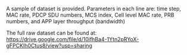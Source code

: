 A sample of dataset is provided. Parameters in each line are: time step, MAC rate, PDCP SDU numbers, MCS index, Cell level MAC rate, PRB numbers, and APP layer throughput (bandwidth)

The full raw dataset can be found at: https://drive.google.com/file/d/10ifhBa4-1Ytn2pRYoX-gFPCKIh0Ctus8/view?usp=sharing
